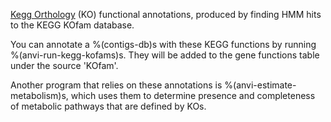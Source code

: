 [Kegg Orthology](https://www.genome.jp/kegg/ko.html) (KO) functional annotations, produced by finding HMM hits to the KEGG KOfam database.

You can annotate a %(contigs-db)s with these KEGG functions by running %(anvi-run-kegg-kofams)s. They will be added to the gene functions table under the source 'KOfam'.

Another program that relies on these annotations is %(anvi-estimate-metabolism)s, which uses them to determine presence and completeness of metabolic pathways that are defined by KOs.
